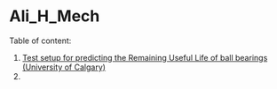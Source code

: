 # Ali_H_Mech
Table of content:
1) [Test setup for predicting the Remaining Useful Life of ball bearings (University of Calgary)](https://github.com/hajnayeb/RUL/tree/main)
2) 

